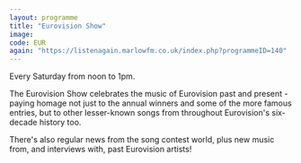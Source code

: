 ```yaml
---
layout: programme
title: "Eurovision Show"
image: 
code: EUR
again: "https://listenagain.marlowfm.co.uk/index.php?programmeID=140"
---
```

Every Saturday from noon to 1pm. 

The Eurovision Show celebrates the music of Eurovision past and present - paying homage not just to the annual winners and some of the more famous entries, but to other lesser-known songs from throughout Eurovision's six-decade history too. 

There's also regular news from the song contest world, plus new music from, and interviews with, past Eurovision artists! 